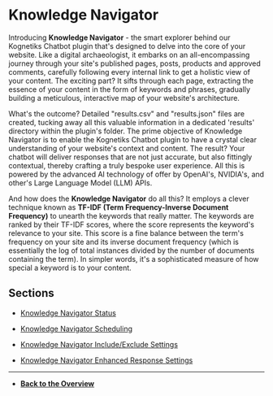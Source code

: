 # Knowledge Navigator

Introducing **Knowledge Navigator** - the smart explorer behind our Kognetiks Chatbot plugin that's designed to delve into the core of your website. Like a digital archaeologist, it embarks on an all-encompassing journey through your site's published pages, posts, products and approved comments, carefully following every internal link to get a holistic view of your content. The exciting part? It sifts through each page, extracting the essence of your content in the form of keywords and phrases, gradually building a meticulous, interactive map of your website's architecture.

What's the outcome? Detailed "results.csv" and "results.json" files are created, tucking away all this valuable information in a dedicated 'results' directory within the plugin's folder. The prime objective of Knowledge Navigator is to enable the Kognetiks Chatbot plugin to have a crystal clear understanding of your website's context and content. The result? Your chatbot will deliver responses that are not just accurate, but also fittingly contextual, thereby crafting a truly bespoke user experience. All this is powered by the advanced AI technology of offer by OpenAI's, NVIDIA's, and other's Large Language Model (LLM) APIs.

And how does the **Knowledge Navigator** do all this? It employs a clever technique known as **TF-IDF (Term Frequency-Inverse Document Frequency)** to unearth the keywords that really matter. The keywords are ranked by their TF-IDF scores, where the score represents the keyword's relevance to your site. This score is a fine balance between the term's frequency on your site and its inverse document frequency (which is essentially the log of total instances divided by the number of documents containing the term). In simpler words, it's a sophisticated measure of how special a keyword is to your content.

## Sections

- [Knowledge Navigator Status](knowledge-navigator-status.md)

- [Knowledge Navigator Scheduling](knowledge-navigator-scheduling.md)

- [Knowledge Navigator Include/Exclude Settings](knowledge-navigator-include-exclude-settings.md)

- [Knowledge Navigator Enhanced Response Settings](knowledge-navigator-enhanced-response-settings.md)

---

- **[Back to the Overview](/overview.md)**
